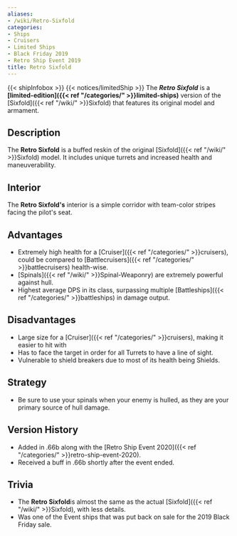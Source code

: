 ```yaml
---
aliases:
- /wiki/Retro-Sixfold
categories:
- Ships
- Cruisers
- Limited Ships
- Black Friday 2019
- Retro Ship Event 2019
title: Retro Sixfold
---
```


{{< shipInfobox >}} {{< notices/limitedShip >}} The **_Retro Sixfold_** is a **[limited-edition]({{< ref "/categories/" >}}limited-ships)** version of the [Sixfold]({{< ref "/wiki/" >}}Sixfold) that features its original model and armament. 

## Description

The **Retro Sixfold** is a buffed reskin of the original [Sixfold]({{< ref "/wiki/" >}}Sixfold) model. It includes unique turrets and increased health and maneuverability.

## Interior

The **Retro Sixfold's** interior is a simple corridor with team-color stripes facing the pilot's seat.

## Advantages

- Extremely high health for a [Cruiser]({{< ref "/categories/" >}}cruisers), could be compared to [Battlecruisers]({{< ref "/categories/" >}}battlecruisers) health-wise.
- [Spinals]({{< ref "/wiki/" >}}Spinal-Weaponry) are extremely powerful against hull.
- Highest average DPS in its class, surpassing multiple [Battleships]({{< ref "/categories/" >}}battleships) in damage output.

## Disadvantages

- Large size for a [Cruiser]({{< ref "/categories/" >}}cruisers), making it easier to hit with
- Has to face the target in order for all Turrets to have a line of sight.
- Vulnerable to shield breakers due to most of its health being Shields.

## Strategy

- Be sure to use your spinals when your enemy is hulled, as they are your primary source of hull damage.

## Version History 

- Added in .66b along with the [Retro Ship Event 2020]({{< ref "/categories/" >}}retro-ship-event-2020).
- Received a buff in .66b shortly after the event ended.

## Trivia

- The **Retro Sixfold**is almost the same as the actual [Sixfold]({{< ref "/wiki/" >}}Sixfold), with less details.
- Was one of the Event ships that was put back on sale for the 2019 Black Friday sale.